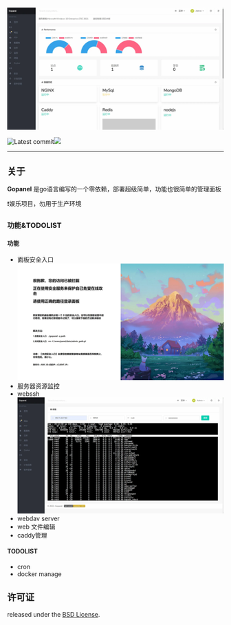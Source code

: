 
<img src="./assets/img/preview1.webp" alt="Webmin" ></p>

<img src="https://img.shields.io/github/last-commit/BapiGso/gopanel" alt="Latest commit"><img src="https://img.shields.io/github/license/BapiGso/gopanel">


---

## 关于

**Gopanel** 是go语言编写的一个零依赖，部署超级简单，功能也很简单的管理面板

❗娱乐项目，勿用于生产环境

### 功能&TODOLIST
#### 功能
 - 面板安全入口![](./assets/img/preview3.webp)
 - 服务器资源监控
 - webssh![](./assets/img/preview2.webp)
 - webdav server
 - web 文件编辑
 - caddy管理


#### TODOLIST
 - cron
 - docker manage

## 许可证

released under the [BSD License](https://github.com/webmin/webmin/blob/master/LICENCE).
